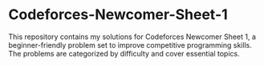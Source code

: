 # Codeforces-Newcomer-Sheet-1
This repository contains my solutions for Codeforces Newcomer Sheet 1, a beginner-friendly problem set to improve competitive programming skills. The problems are categorized by difficulty and cover essential topics.
